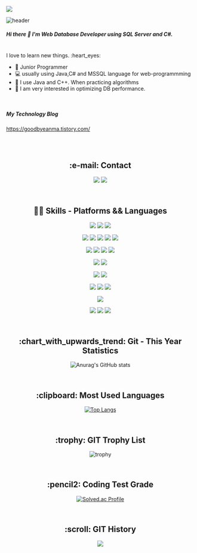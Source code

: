 

<a href="https://hits.seeyoufarm.com"><img src="https://hits.seeyoufarm.com/api/count/incr/badge.svg?url=https%3A%2F%2Fgithub.com%2Fsexyseunghwan&count_bg=%2341C83D&title_bg=%23555555&icon=postwoman.svg&icon_color=%23FFFFFF&title=hits%28%EB%B0%A9%EB%AC%B8%EC%9E%90%EC%88%98%29&edge_flat=false"/></a>


![header](https://capsule-render.vercel.app/api?type=waving&color=FDA53D&height=300&section=header&text=alien%20seunghwan&fontSize=90)


##### Hi there 👋 I'm Web Database Developer using SQL Server and C#.


<br>
I love to learn new things. :heart_eyes:


<br>

-  :baby:   Junior Programmer
-  💻   usually using Java,C# and MSSQL language for web-programmming
- :school_satchel: I use Java and C++. When practicing algorithms
- :floppy_disk: I am very interested in optimizing DB performance.

<br>

##### My Technology Blog
https://goodbyeanma.tistory.com/






<br>
<br>

<h2 align="center">:e-mail:   Contact</h2>
<p align="center">
        <img src="https://img.shields.io/badge/ssh9308@gmail.com-00B2FF?style=flat-square&logo=Messenger&logoColor=white"/>
        <img src="https://img.shields.io/badge/ssh9308-FFCD00?style=flat-square&logo=KakaoTalk&logoColor=black"/> 
</p>

<br>


<h2 align="center">💪🏻 Skills - Platforms && Languages</h2>

<p align="center">
    <img src="https://img.shields.io/badge/Windows-0078D6?style=flat-square&logo=Windows&logoColor=white"/>
    <img src="https://img.shields.io/badge/macOS-000000?style=flat-square&logo=macOS&logoColor=white"/>
    <img src="https://img.shields.io/badge/Linux-FCC624?style=flat-square&logo=Linux&logoColor=white"/>
</p>
<p align="center">
    <img src="https://img.shields.io/badge/Java-007396?style=flat-square&logo=Java&logoColor=white"/>
    <img src="https://img.shields.io/badge/ -77216F?style=flat-square&logo=C&logoColor=white"/>
    <img src="https://img.shields.io/badge/C++-1287B1?style=flat-square&logo=C%2B%2B&logoColor=white"/>
    <img src="https://img.shields.io/badge/C sharp-239120?style=flat-square&logo=C Sharp&logoColor=white"/>
    <img src="https://img.shields.io/badge/Python-3776AB?style=flat-square&logo=Python&logoColor=white"/>
<p>
<p align="center">
     <img src="https://img.shields.io/badge/Javascript-ffb13b?style=flat-square&logo=javascript&logoColor=white"/>  
     <img src="https://img.shields.io/badge/HTML-E34F26?style=flat-square&logo=html5&logoColor=white"/>
     <img src="https://img.shields.io/badge/CSS-1572B6?style=flat-square&logo=css3&logoColor=white"/>
     <img src="https://img.shields.io/badge/JQuery-0769AD?style=flat-square&logo=JQuery&logoColor=white"/>
</p>
<p align="center">
    <img src="https://img.shields.io/badge/OracleDB-F80000?style=flat-square&logo=oracle&logoColor=white"/>
    <a href="https://goodbyeanma.tistory.com/category/SQL"><img src="https://img.shields.io/badge/Microsoft SQL Server-CC2927?style=flat-square&logo=Microsoft SQL Server&logoColor=white"/></a>
</p>
<p align="center">
    <img src="https://img.shields.io/badge/.NET-512BD4?style=flat-square&logo=.NET&logoColor=white"/>
    <img src="https://img.shields.io/badge/Spring-6DB33F?style=flat-square&logo=Spring&logoColor=white"/>    
</p>
<p align="center">
    <img src="https://img.shields.io/badge/Spyder IDE-FF0000?style=flat-square&logo=Spyder IDE&logoColor=white"/>
    <img src="https://img.shields.io/badge/NumPy-013243?style=flat-square&logo=NumPy&logoColor=white"/>
    <img src="https://img.shields.io/badge/Jupyter-F37626?style=flat-square&logo=Jupyter&logoColor=white"/>
</p>
<p align="center">
    <img src="https://img.shields.io/badge/Elasticsearch-005571?style=flat-square&logo=Linux&logoColor=white"/>
</p>
<p align="center">
    <img src="https://img.shields.io/badge/Git-F05032?style=flat-square&logo=Git&logoColor=white"/>
    <img src="https://img.shields.io/badge/GitHub-181717?style=flat-square&logo=GitHub&logoColor=white"/>
    <img src="https://img.shields.io/badge/Amazon AWS-232F3E?style=flat-square&logo=Amazon AWS&logoColor=white"/>
</p>

<br>

<h2 align="center">:chart_with_upwards_trend:   Git - This Year Statistics</h2>
<div align=center>
        
![Anurag's GitHub stats](https://github-readme-stats.vercel.app/api?username=sexyseunghwan&show_icons=true&theme=radical&count_private=true&show_icons=true&hide=stars&line_height=24)
</div>


<br>

<h2 align="center">:clipboard:   Most Used Languages</h2>
<div align=center>
        
[![Top Langs](https://github-readme-stats.vercel.app/api/top-langs/?username=sexyseunghwan&layout=compact&theme=radical)](https://github.com/anuraghazra/github-readme-stats)      
</div>

<br>

<h2 align="center">:trophy:   GIT Trophy List</h2>
<div align=center>
        
![trophy](https://github-profile-trophy.vercel.app/?username=sexyseunghwan&theme=matrix)
        
</div>

<br>

<h2 align="center">:pencil2:   Coding Test Grade</h2>
<div align=center>
        
[![Solved.ac Profile](http://mazassumnida.wtf/api/v2/generate_badge?boj=ssh9308)](https://solved.ac/ssh9308/)    
        
</div>

<br>

<h2 align="center">:scroll:   GIT History</h2>
<div align=center>
        
![](https://github-profile-summary-cards.vercel.app/api/cards/profile-details?username=sexyseunghwan&theme=monokai)  
        
</div>

<br>







